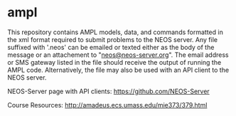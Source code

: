 # ampl

This repository contains AMPL models, data, and commands formatted in the xml format required to submit problems to the NEOS server. Any file suffixed with '.neos' can be emailed or texted either as the body of the message or an attachement to "neos@neos-server.org". The email address or SMS gateway listed in the file should receive the output of running the AMPL code. Alternatively, the file may also be used with an API client to the NEOS server.

NEOS-Server page with API clients: https://github.com/NEOS-Server

Course Resources: http://amadeus.ecs.umass.edu/mie373/379.html

